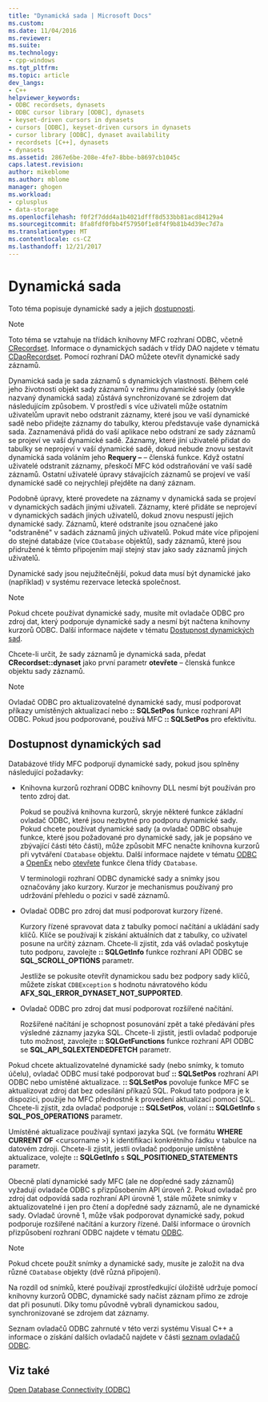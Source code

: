 ```yaml
---
title: "Dynamická sada | Microsoft Docs"
ms.custom: 
ms.date: 11/04/2016
ms.reviewer: 
ms.suite: 
ms.technology:
- cpp-windows
ms.tgt_pltfrm: 
ms.topic: article
dev_langs:
- C++
helpviewer_keywords:
- ODBC recordsets, dynasets
- ODBC cursor library [ODBC], dynasets
- keyset-driven cursors in dynasets
- cursors [ODBC], keyset-driven cursors in dynasets
- cursor library [ODBC], dynaset availability
- recordsets [C++], dynasets
- dynasets
ms.assetid: 2867e6be-208e-4fe7-8bbe-b8697cb1045c
caps.latest.revision: 
author: mikeblome
ms.author: mblome
manager: ghogen
ms.workload:
- cplusplus
- data-storage
ms.openlocfilehash: f0f2f7ddd4a1b4021dfff8d533bb81acd84129a4
ms.sourcegitcommit: 8fa8fdf0fbb4f57950f1e8f4f9b81b4d39ec7d7a
ms.translationtype: MT
ms.contentlocale: cs-CZ
ms.lasthandoff: 12/21/2017
---
```

# <a name="dynaset"></a>Dynamická sada
Toto téma popisuje dynamické sady a jejich [dostupnosti](#_core_availability_of_dynasets).  
  
> [!NOTE]
>  Toto téma se vztahuje na třídách knihovny MFC rozhraní ODBC, včetně [CRecordset](../../mfc/reference/crecordset-class.md). Informace o dynamických sadách v třídy DAO najdete v tématu [CDaoRecordset](../../mfc/reference/cdaorecordset-class.md). Pomocí rozhraní DAO můžete otevřít dynamické sady záznamů.  
  
 Dynamická sada je sada záznamů s dynamických vlastností. Během celé jeho životnosti objekt sady záznamů v režimu dynamické sady (obvykle nazvaný dynamická sada) zůstává synchronizované se zdrojem dat následujícím způsobem. V prostředí s více uživateli může ostatním uživatelům upravit nebo odstranit záznamy, které jsou ve vaší dynamické sadě nebo přidejte záznamy do tabulky, kterou představuje vaše dynamická sada. Zaznamenává přidá do vaší aplikace nebo odstraní ze sady záznamů se projeví ve vaší dynamické sadě. Záznamy, které jiní uživatelé přidat do tabulky se neprojeví v vaší dynamické sadě, dokud nebude znovu sestavit dynamická sada voláním jeho **Requery –** – členská funkce. Když ostatní uživatelé odstranit záznamy, přeskočí MFC kód odstraňování ve vaší sadě záznamů. Ostatní uživatelé úpravy stávajících záznamů se projeví ve vaší dynamické sadě co nejrychleji přejděte na daný záznam.  
  
 Podobně úpravy, které provedete na záznamy v dynamická sada se projeví v dynamických sadách jinými uživateli. Záznamy, které přidáte se neprojeví v dynamických sadách jiných uživatelů, dokud znovu nespustí jejich dynamické sady. Záznamů, které odstraníte jsou označené jako "odstraněné" v sadách záznamů jiných uživatelů. Pokud máte více připojení do stejné databáze (více `CDatabase` objektů), sady záznamů, které jsou přidružené k těmto připojením mají stejný stav jako sady záznamů jiných uživatelů.  
  
 Dynamické sady jsou nejužitečnější, pokud data musí být dynamické jako (například) v systému rezervace letecká společnost.  
  
> [!NOTE]
>  Pokud chcete používat dynamické sady, musíte mít ovladače ODBC pro zdroj dat, který podporuje dynamické sady a nesmí být načtena knihovny kurzorů ODBC. Další informace najdete v tématu [Dostupnost dynamických sad](#_core_availability_of_dynasets).  
  
 Chcete-li určit, že sady záznamů je dynamická sada, předat **CRecordset::dynaset** jako první parametr **otevřete** – členská funkce objektu sady záznamů.  
  
> [!NOTE]
>  Ovladač ODBC pro aktualizovatelné dynamické sady, musí podporovat příkazy umístěných aktualizací nebo **:: SQLSetPos** funkce rozhraní API ODBC. Pokud jsou podporované, používá MFC **:: SQLSetPos** pro efektivitu.  
  
##  <a name="_core_availability_of_dynasets"></a>Dostupnost dynamických sad  
 Databázové třídy MFC podporují dynamické sady, pokud jsou splněny následující požadavky:  
  
-   Knihovna kurzorů rozhraní ODBC knihovny DLL nesmí být používán pro tento zdroj dat.  
  
     Pokud se používá knihovna kurzorů, skryje některé funkce základní ovladač ODBC, které jsou nezbytné pro podporu dynamické sady. Pokud chcete používat dynamické sady (a ovladač ODBC obsahuje funkce, které jsou požadované pro dynamické sady, jak je popsáno ve zbývající části této části), může způsobit MFC nenačte knihovna kurzorů při vytváření `CDatabase` objektu. Další informace najdete v tématu [ODBC](../../data/odbc/odbc-basics.md) a [OpenEx](../../mfc/reference/cdatabase-class.md#openex) nebo [otevřete](../../mfc/reference/cdatabase-class.md#open) funkce člena třídy `CDatabase`.  
  
     V terminologii rozhraní ODBC dynamické sady a snímky jsou označovány jako kurzory. Kurzor je mechanismus používaný pro udržování přehledu o pozici v sadě záznamů.  
  
-   Ovladač ODBC pro zdroj dat musí podporovat kurzory řízené.  
  
     Kurzory řízené spravovat data z tabulky pomocí načítání a ukládání sady klíčů. Klíče se používají k získání aktuálních dat z tabulky, co uživatel posune na určitý záznam. Chcete-li zjistit, zda váš ovladač poskytuje tuto podporu, zavolejte **:: SQLGetInfo** funkce rozhraní API ODBC se **SQL_SCROLL_OPTIONS** parametr.  
  
     Jestliže se pokusíte otevřít dynamickou sadu bez podpory sady klíčů, můžete získat `CDBException` s hodnotu návratového kódu **AFX_SQL_ERROR_DYNASET_NOT_SUPPORTED**.  
  
-   Ovladač ODBC pro zdroj dat musí podporovat rozšířené načítání.  
  
     Rozšířené načítání je schopnost posunování zpět a také předávání přes výsledné záznamy jazyka SQL. Chcete-li zjistit, jestli ovladač podporuje tuto možnost, zavolejte **:: SQLGetFunctions** funkce rozhraní API ODBC se **SQL_API_SQLEXTENDEDFETCH** parametr.  
  
 Pokud chcete aktualizovatelné dynamické sady (nebo snímky, k tomuto účelu), ovladač ODBC musí také podporovat buď **:: SQLSetPos** rozhraní API ODBC nebo umístěné aktualizace. **:: SQLSetPos** povoluje funkce MFC se aktualizovat zdroj dat bez odesílání příkazů SQL. Pokud tato podpora je k dispozici, použije ho MFC přednostně k provedení aktualizací pomocí SQL. Chcete-li zjistit, zda ovladač podporuje **:: SQLSetPos**, volání **:: SQLGetInfo** s **SQL_POS_OPERATIONS** parametr.  
  
 Umístěné aktualizace používají syntaxi jazyka SQL (ve formátu **WHERE CURRENT OF** \<cursorname >) k identifikaci konkrétního řádku v tabulce na datovém zdroji. Chcete-li zjistit, jestli ovladač podporuje umístěné aktualizace, volejte **:: SQLGetInfo** s **SQL_POSITIONED_STATEMENTS** parametr.  
  
 Obecně platí dynamické sady MFC (ale ne dopředné sady záznamů) vyžadují ovladače ODBC s přizpůsobením API úroveň 2. Pokud ovladač pro zdroj dat odpovídá sada rozhraní API úrovně 1, stále můžete snímky v aktualizovatelné i jen pro čtení a dopředné sady záznamů, ale ne dynamické sady. Ovladač úrovně 1, může však podporovat dynamické sady, pokud podporuje rozšířené načítání a kurzory řízené. Další informace o úrovních přizpůsobení rozhraní ODBC najdete v tématu [ODBC](../../data/odbc/odbc-basics.md).  
  
> [!NOTE]
>  Pokud chcete použít snímky a dynamické sady, musíte je založit na dva různé `CDatabase` objekty (dvě různá připojení).  
  
 Na rozdíl od snímků, které používají zprostředkující úložiště udržuje pomocí knihovny kurzorů ODBC, dynamické sady načíst záznam přímo ze zdroje dat při posunutí. Díky tomu původně vybrali dynamickou sadou, synchronizované se zdrojem dat záznamy.  
  
 Seznam ovladačů ODBC zahrnuté v této verzi systému Visual C++ a informace o získání dalších ovladačů najdete v části [seznam ovladačů ODBC](../../data/odbc/odbc-driver-list.md).  
  
## <a name="see-also"></a>Viz také  
 [Open Database Connectivity (ODBC)](../../data/odbc/open-database-connectivity-odbc.md)